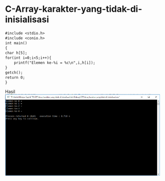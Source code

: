 # C-Array-karakter-yang-tidak-di-inisialisasi

    #include <stdio.h>
    #include <conio.h>
    int main()
    {
    char h[5];
    for(int i=0;i<5;i++){
        printf("Elemen ke-%i = %c\n",i,h[i]);
    }
    getch();
    return 0;
    }
    
Hasil
![img](https://github.com/Rafflesia3/C-Array-karakter-yang-tidak-di-inisialisasi/blob/master/C++%20Array%20karakter%20yang%20tidak%20di%20inisialisasi.png?raw=true)
